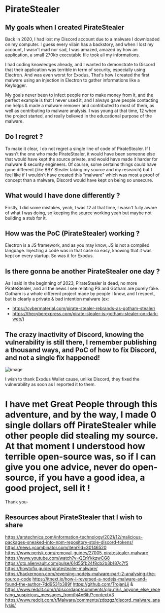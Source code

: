 # PirateStealer
## My goals when I created PirateStealer
Back in 2020, I had lost my Discord account due to a malware I downloaded on my computer. I guess every vilain has a backstory, and when I lost my account, I wasn't mad nor sad, I was amazed, amazed by how an application, a small 270kb executable file took all my informations. 

I had coding knowledges already, and I wanted to demonstrate to Discord that their application was terrible in term of security, especially using Electron. And was even worst for Exodus, That's how I created the first malware using an injection in Electron to gather informations like a Keylogger. 

My goals never been to infect people nor to make money from it, and the perfect example is that I never used it, and I always gave people contacting me helps & made a malware remover and contributed to most of them, as well as contributing to malware analysis. I was young at that time, 12 when the project started, and really believed in the educational purpose of the malware.

## Do I regret ?
To make it clear, I do not regret a single line of code of PirateStealer. If I wasn't the one who made PirateStealer, it would have been someone else that would have kept the source private, and would have made it harder for malware & security engineers. Of course, some certains things could have gone different (like BBY Stealer taking my source and my research) but I feel like if I wouldn't have created this "malware" which was most a proof of concept than a malware, Discord would have kept on being so unsecure. 

## What would I have done differently ?
Firstly, I did some mistakes, yeah, I was 12 at that time, I wasn't fully aware of what I was doing, so keeping the source working yeah but maybe not building a stub for it. 

## How was the PoC (PirateStealer) working ?
Electron is a JS framework, and as you may know, JS is not a compiled language. Injecting a code was in that case so easy, knowing that it was kept on every startup. So was it for Exodus. 

## Is there gonna be another PirateStealer one day ?
As I said in the beginning of 2023, PirateStealer is dead, no more PirateStealer, and all the news I see relating PS and Gotham are purely fake. Gotham is a whole different project made by people I know, and I respect, but is clearly a private & bad intention malware 
(ex: 
- https://cybermaterial.com/pirate-stealer-rebrands-as-gotham-stealer/
- https://thecyberexpress.com/pirate-stealer-is-gotham-stealer-on-dark-web/)

## The crazy inactivity of Discord, knowing the vulnerability is still there, I remember publishing a thousand ways, and PoC of how to fix Discord, and not a single fix happened!
![image](https://github.com/Stanley-GF/PirateStealer-Explained/assets/66573599/42b7acdd-3e41-479d-9d0b-f7117c30bb8f)

I wish to thank Exodus Wallet cause, unlike Discord, they fixed the vulnerability as soon as I reported it to them.

# I have met Great People through this adventure, and by the way, I made 0 single dollars off PirateStealer while other people did stealing my source. At that moment I understood how terrible open-source was, so if I can give you one advice, never do open-source, if you have a good idea, a good project, sell it !

Thank you- 
## Resources about PirateStealer that I wish to share
https://arstechnica.com/information-technology/2021/12/malicious-packages-sneaked-into-npm-repository-stole-discord-tokens/
https://news.ycombinator.com/item?id=30146520
https://www.pcrisk.com/removal-guides/27005-piratestealer-malware
https://www.youtube.com/watch?v=QEnYkkzwCG8
https://otx.alienvault.com/pulse/61d55fb24f8cb2b3b187c7f5
https://howtofix.guide/piratestealer-malware/
https://hackernoon.com/reversing-nodejs-malware-part-2-analysing-the-source-code
https://itnext.io/how-i-reversed-a-nodejs-malware-and-found-the-author-7dd9531b389f
https://github.com/TrojanLij & https://www.reddit.com/r/discordapp/comments/qlgu1i/is_anyone_else_receiving_suspicious_messages_from/hj4n6ih/?context=3
https://www.reddit.com/r/Malware/comments/zdpzgz/discord_malware_analysis/
